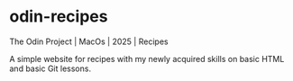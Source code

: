 # odin-recipes
The Odin Project | MacOs | 2025 | Recipes

A simple website for recipes with my newly acquired skills on basic HTML and basic Git lessons.